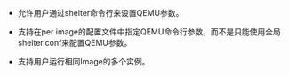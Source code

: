 - 允许用户通过shelter命令行来设置QEMU参数。

- 支持在per image的配置文件中指定QEMU命令行参数，而不是只能使用全局shelter.conf来配置QEMU参数。

- 支持用户运行相同Image的多个实例。
